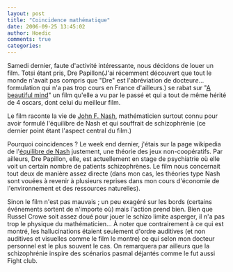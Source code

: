 ```yaml
---
layout: post
title: "Coincidence mathématique"
date: 2006-09-25 13:45:02
author: Hoedic
comments: true
categories: 
---
```



Samedi dernier, faute d'activité intéressante, nous décidons de louer un film. Totsi étant pris, Dre Papillon(J'ai récemment découvert que tout le monde n'avait pas compris que "Dre" est l'abréviation de docteur*e*... formulation qui n'a pas trop cours en France d'ailleurs.) se rabat sur "[A beautiful mind](http://www.imdb.com/title/tt0268978/)" un film qu'elle a vu par le passé et qui a tout de même hérité de 4 oscars, dont celui du meilleur film.

Le film raconte la vie de [John F. Nash](http://en.wikipedia.org/wiki/John_Forbes_Nash), mathématicien surtout connu pour avoir formulé l'équilibre de Nash et qui souffrait de schizophrènie (ce dernier point étant l'aspect central du film.)

Pourquoi coincidences ? Le week end dernier, j'étais sur la page wikipedia de l'[équilibre de Nash](http://en.wikipedia.org/wiki/Nash_equilibrium) justement, une théorie des jeux non-coopératifs. Par ailleurs, Dre Papillon, elle, est actuellement en stage de psychiatrie où elle voit un certain nombre de patients schizophrènes. Le film nous concernait tout deux de manière assez directe (dans mon cas, les théories type Nash sont vouées à revenir à plusieurs reprises dans mon cours d'économie de l'environnement et des ressources naturelles).

Sinon le film n'est pas mauvais ; un peu exagéré sur les bords (certains événements sortent de n'importe où) mais l'action prend bien. Bien que Russel Crowe soit assez doué pour jouer le schizo limite asperger, il n'a pas trop le physique du mathématicien... À noter que contrairement à ce qui est montré, les hallucinations étaient seulement d'ordre auditives (et non auditives et visuelles comme le film le montre) ce qui selon mon docteur personnel est le plus souvent le cas. On remarquera par ailleurs que la schizophrénie inspire des scénarios pasmal déjantés comme le fut aussi Fight club.